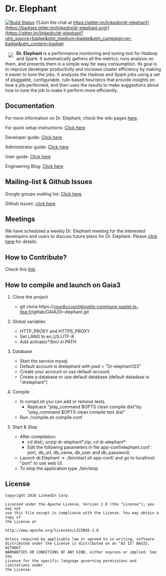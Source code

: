 # Dr. Elephant

[![Build Status](https://api.travis-ci.org/linkedin/dr-elephant.svg)](https://travis-ci.org/linkedin/dr-elephant/)
[![Join the chat at https://gitter.im/linkedin/dr-elephant](https://badges.gitter.im/linkedin/dr-elephant.svg)](https://gitter.im/linkedin/dr-elephant?utm_source=badge&utm_medium=badge&utm_campaign=pr-badge&utm_content=badge)

<a href=""><img src="images/wiki/dr-elephant-logo-150x150.png" align="left" hspace="10" vspace="6"></a>

**Dr. Elephant** is a performance monitoring and tuning tool for Hadoop and Spark. It automatically gathers all the metrics, runs analysis on them, and presents them in a simple way for easy consumption. Its goal is to improve developer productivity and increase cluster efficiency by making it easier to tune the jobs. It analyzes the Hadoop and Spark jobs using a set of pluggable, configurable, rule-based heuristics that provide insights on how a job performed, and then uses the results to make suggestions about how to tune the job to make it perform more efficiently.

## Documentation

For more information on Dr. Elephant, check the wiki pages [here](https://github.com/linkedin/dr-elephant/wiki).

For quick setup instructions: [Click here](https://github.com/linkedin/dr-elephant/wiki/Quick-Setup-Instructions)

Developer guide: [Click here](https://github.com/linkedin/dr-elephant/wiki/Developer-Guide)

Administrator guide: [Click here](https://github.com/linkedin/dr-elephant/wiki/Administrator-Guide)

User guide: [Click here](https://github.com/linkedin/dr-elephant/wiki/User-Guide)

Engineering Blog: [Click here](https://engineering.linkedin.com/blog/2016/04/dr-elephant-open-source-self-serve-performance-tuning-hadoop-spark)

## Mailing-list & Github Issues

Google groups mailing list: [Click here](https://groups.google.com/forum/#!forum/dr-elephant-users)

Github issues: [click here](https://github.com/linkedin/dr-elephant/issues)

## Meetings

We have scheduled a weekly Dr. Elephant meeting for the interested developers and users to discuss future plans for Dr. Elephant. Please [click here](https://github.com/linkedin/dr-elephant/issues/209) for details.

## How to Contribute?

Check this [link](https://github.com/linkedin/dr-elephant/wiki/How-to-Contribute%3F).

## How to compile and launch on Gaia3

1. Clone the project
	* git clone https://yourAccount@outils-communs-pastel.ts-tlse.fr/gitlab/GAIA/Dr-elephant.git
	
2. Global variables
	* HTTP_PROXY and HTTPS_PROXY
	* Set LANG to en_US.UTF-8
	* Add activator*/bin/ in PATH
	
3. Database
	* Start the service mysql.
	* Default account is drelephant with pwd = "Dr-elephant123"
	* Create your account  or use default account.
	* Create a database or use default database (default datadase is "drelephant")
	
4. Compile
	* In compil.sh you can add or remove tests.
		* Replcace "play_command $OPTS clean compile dist"by "play_command $OPTS clean compile test dist"
	* Run ./compile.sh compile.conf
	
5. Start & Stop
	* After compilation:
		* cd dist/; unzip dr-elephant*.zip; cd dr-elephant*
		* Edit the following parameters in file app-conf/elephant.conf : port, db_url, db_name, db_user and db_password;
	* Launch dr.Elephant -> ./bin/start.sh app-conf/ and go to localhost: "port" to use web UI.
	* To stop the application type ./bin/stop


## License

    Copyright 2016 LinkedIn Corp.

    Licensed under the Apache License, Version 2.0 (the "License"); you may not
    use this file except in compliance with the License. You may obtain a copy of
    the License at

    http://www.apache.org/licenses/LICENSE-2.0

    Unless required by applicable law or agreed to in writing, software
    distributed under the License is distributed on an "AS IS" BASIS, WITHOUT
    WARRANTIES OR CONDITIONS OF ANY KIND, either express or implied. See the
    License for the specific language governing permissions and limitations under
    the License.
